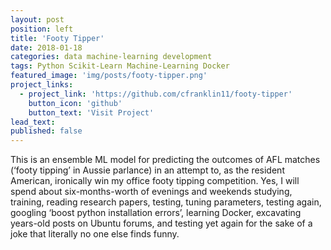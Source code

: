 ```yaml
---
layout: post
position: left
title: 'Footy Tipper'
date: 2018-01-18
categories: data machine-learning development
tags: Python Scikit-Learn Machine-Learning Docker
featured_image: 'img/posts/footy-tipper.png'
project_links:
  - project_link: 'https://github.com/cfranklin11/footy-tipper'
    button_icon: 'github'
    button_text: 'Visit Project'
lead_text:
published: false
---
```


This is an ensemble ML model for predicting the outcomes of AFL matches (‘footy tipping’ in Aussie parlance) in an attempt to, as the resident American, ironically win my office footy tipping competition. Yes, I will spend about six-months-worth of evenings and weekends studying, training, reading research papers, testing, tuning parameters, testing again, googling ‘boost python installation errors’, learning Docker, excavating years-old posts on Ubuntu forums, and testing yet again for the sake of a joke that literally no one else finds funny.